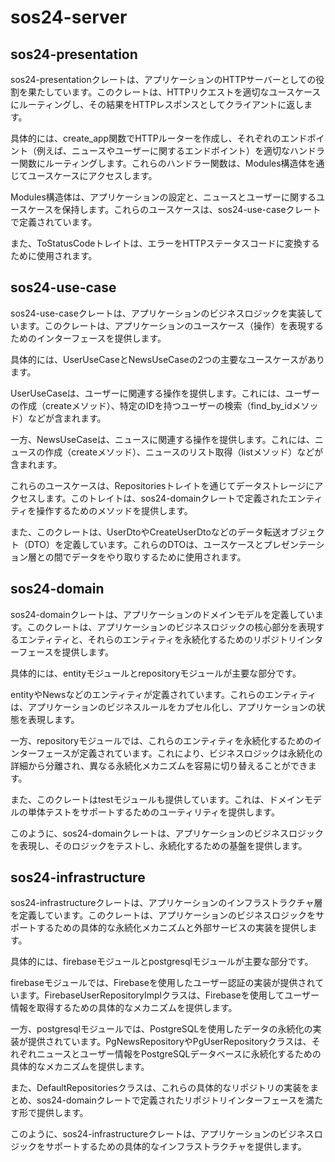 # sos24-server

## sos24-presentation

sos24-presentationクレートは、アプリケーションのHTTPサーバーとしての役割を果たしています。このクレートは、HTTPリクエストを適切なユースケースにルーティングし、その結果をHTTPレスポンスとしてクライアントに返します。

具体的には、create_app関数でHTTPルーターを作成し、それぞれのエンドポイント（例えば、ニュースやユーザーに関するエンドポイント）を適切なハンドラー関数にルーティングします。これらのハンドラー関数は、Modules構造体を通じてユースケースにアクセスします。

Modules構造体は、アプリケーションの設定と、ニュースとユーザーに関するユースケースを保持します。これらのユースケースは、sos24-use-caseクレートで定義されています。

また、ToStatusCodeトレイトは、エラーをHTTPステータスコードに変換するために使用されます。

## sos24-use-case

sos24-use-caseクレートは、アプリケーションのビジネスロジックを実装しています。このクレートは、アプリケーションのユースケース（操作）を表現するためのインターフェースを提供します。

具体的には、UserUseCaseとNewsUseCaseの2つの主要なユースケースがあります。

UserUseCaseは、ユーザーに関連する操作を提供します。これには、ユーザーの作成（createメソッド）、特定のIDを持つユーザーの検索（find_by_idメソッド）などが含まれます。

一方、NewsUseCaseは、ニュースに関連する操作を提供します。これには、ニュースの作成（createメソッド）、ニュースのリスト取得（listメソッド）などが含まれます。

これらのユースケースは、Repositoriesトレイトを通じてデータストレージにアクセスします。このトレイトは、sos24-domainクレートで定義されたエンティティを操作するためのメソッドを提供します。

また、このクレートは、UserDtoやCreateUserDtoなどのデータ転送オブジェクト（DTO）を定義しています。これらのDTOは、ユースケースとプレゼンテーション層との間でデータをやり取りするために使用されます。

## sos24-domain

sos24-domainクレートは、アプリケーションのドメインモデルを定義しています。このクレートは、アプリケーションのビジネスロジックの核心部分を表現するエンティティと、それらのエンティティを永続化するためのリポジトリインターフェースを提供します。

具体的には、entityモジュールとrepositoryモジュールが主要な部分です。

entityやNewsなどのエンティティが定義されています。これらのエンティティは、アプリケーションのビジネスルールをカプセル化し、アプリケーションの状態を表現します。

一方、repositoryモジュールでは、これらのエンティティを永続化するためのインターフェースが定義されています。これにより、ビジネスロジックは永続化の詳細から分離され、異なる永続化メカニズムを容易に切り替えることができます。

また、このクレートはtestモジュールも提供しています。これは、ドメインモデルの単体テストをサポートするためのユーティリティを提供します。

このように、sos24-domainクレートは、アプリケーションのビジネスロジックを表現し、そのロジックをテストし、永続化するための基盤を提供します。

## sos24-infrastructure

sos24-infrastructureクレートは、アプリケーションのインフラストラクチャ層を定義しています。このクレートは、アプリケーションのビジネスロジックをサポートするための具体的な永続化メカニズムと外部サービスの実装を提供します。

具体的には、firebaseモジュールとpostgresqlモジュールが主要な部分です。

firebaseモジュールでは、Firebaseを使用したユーザー認証の実装が提供されています。FirebaseUserRepositoryImplクラスは、Firebaseを使用してユーザー情報を取得するための具体的なメカニズムを提供します。

一方、postgresqlモジュールでは、PostgreSQLを使用したデータの永続化の実装が提供されています。PgNewsRepositoryやPgUserRepositoryクラスは、それぞれニュースとユーザー情報をPostgreSQLデータベースに永続化するための具体的なメカニズムを提供します。

また、DefaultRepositoriesクラスは、これらの具体的なリポジトリの実装をまとめ、sos24-domainクレートで定義されたリポジトリインターフェースを満たす形で提供します。

このように、sos24-infrastructureクレートは、アプリケーションのビジネスロジックをサポートするための具体的なインフラストラクチャを提供します。
